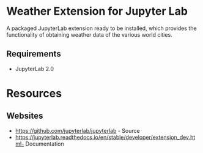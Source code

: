 # Weather Extension for Jupyter Lab

A packaged JupyterLab extension ready to be installed, which provides the functionality of obtaining weather data of the various world cities.

## Requirements

* JupyterLab 2.0


# Resources

## Websites
- https://github.com/jupyterlab/jupyterlab - Source
- https://jupyterlab.readthedocs.io/en/stable/developer/extension_dev.html- Documentation
